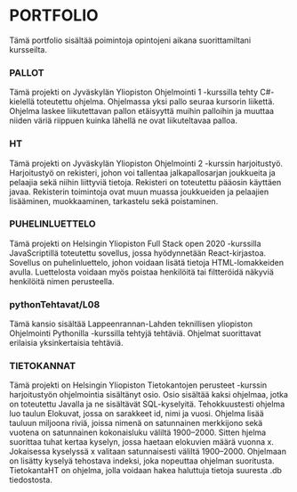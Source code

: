 # PORTFOLIO
Tämä portfolio sisältää poimintoja opintojeni aikana suorittamiltani kursseilta. 
### PALLOT
Tämä projekti on Jyväskylän Yliopiston Ohjelmointi 1 -kurssilla tehty C#-kielellä toteutettu ohjelma. Ohjelmassa yksi pallo seuraa kursorin liikettä. Ohjelma laskee liikutettavan pallon etäisyyttä muihin palloihin ja muuttaa niiden väriä riippuen kuinka lähellä ne ovat liikuteltavaa palloa.
### HT
Tämä projekti on Jyväskylän Yliopiston Ohjelmointi 2 -kurssin harjoitustyö. Harjoitustyö on rekisteri, johon voi tallentaa jalkapallosarjan joukkueita ja pelaajia sekä niihin liittyviä tietoja. Rekisteri on toteutettu pääosin käyttäen javaa. Rekisterin toimintoja ovat muun muassa joukkueiden ja pelaajien lisääminen, muokkaaminen, tarkastelu sekä poistaminen.
### PUHELINLUETTELO
Tämä projekti on Helsingin Yliopiston Full Stack open 2020 -kurssilla JavaScriptillä toteutettu sovellus, jossa hyödynnetään React-kirjastoa. Sovellus on puhelinluettelo, johon voidaan lisätä tietoja HTML-lomakkeiden avulla. Luettelosta voidaan myös poistaa henkilöitä tai filtteröidä näkyviä henkilöitä nimen perusteella.
### pythonTehtavat/L08
Tämä kansio sisältää Lappeenrannan-Lahden teknillisen yliopiston Ohjelmointi Pythonilla -kurssilla tehtyjä tehtäviä. Ohjelmat suorittavat erilaisia yksinkertaisia tehtäviä.
### TIETOKANNAT
Tämä projekti on Helsingin Yliopiston Tietokantojen perusteet -kurssin harjoitustyön ohjelmointia sisältänyt osio. Osio sisältää kaksi ohjelmaa, jotka on toteutettu Javalla ja ne sisältävät SQL-kyselyitä. Tehokkuustesti ohjelma luo taulun Elokuvat, jossa on sarakkeet id, nimi ja vuosi. Ohjelma lisää tauluun miljoona riviä, joissa nimenä on satunnainen merkkijono sekä vuotena on satunnainen kokonaisluku väliltä 1900–2000. Sitten hjelma suorittaa tuhat kertaa kyselyn, jossa haetaan elokuvien määrä vuonna x. Jokaisessa kyselyssä x valitaan satunnaisesti väliltä 1900–2000. Ohjelmaan on lisätty kyselyä tehostava indeksi, joka nopeuttaa ohjelman suoritusta. TietokantaHT on ohjelma, jolla voidaan hakea haluttuja tietoja suuresta .db tiedostosta.
